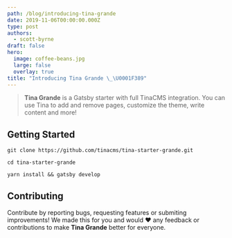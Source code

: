 ```yaml
---
path: /blog/introducing-tina-grande
date: 2019-11-06T00:00:00.000Z
type: post
authors:
  - scott-byrne
draft: false
hero:
  image: coffee-beans.jpg
  large: false
  overlay: true
title: "Introducing Tina Grande \_\U0001F389"
---
```


> **Tina Grande** is a Gatsby starter with full TinaCMS integration. You can use Tina to add and remove pages, customize the theme, write content and more!

## Getting Started

```shell-session
git clone https://github.com/tinacms/tina-starter-grande.git

cd tina-starter-grande

yarn install && gatsby develop
```

## Contributing

Contribute by reporting bugs, requesting features or submiting improvements! We made this for you and would ❤️ any feedback or contributions to make **Tina Grande** better for everyone.

###
